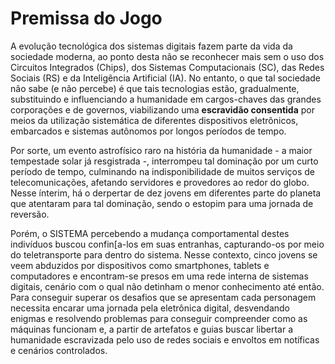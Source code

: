 # Premissa do Jogo

A evolução tecnológica dos sistemas digitais fazem parte da vida da sociedade moderna, ao ponto desta não se reconhecer mais sem o uso dos Circuitos Integrados (Chips), dos Sistemas Computacionais (SC), das Redes Sociais (RS) e da Inteligência Artificial (IA).
No entanto, o que tal sociedade não sabe (e não percebe) é que tais tecnologias estão, gradualmente, substituindo e influenciando a humanidade em cargos-chaves das grandes corporações e de governos, viabilizando uma **escravidão consentida** por meios da utilização sistemática de diferentes dispositivos eletrônicos, embarcados e sistemas autônomos por longos períodos de tempo. 

Por sorte, um evento astrofísico raro na história da humanidade - a maior tempestade solar já resgistrada -, interrompeu tal dominação por um curto período de tempo, culminando na indisponibilidade de muitos serviços de telecomunicações, afetando servidores e provedores ao redor do globo. 
Nesse ínterim, há o derpertar de dez jovens em diferentes parte do planeta que atentaram para tal dominação, sendo o estopim para uma jornada de reversão.

Porém, o SISTEMA percebendo a mudança comportamental destes indivíduos buscou confin[a-los em suas entranhas, capturando-os por meio do teletransporte para dentro do sistema.
Nesse contexto, cinco jovens se veem abduzidos por dispositivos como smartphones, tablets e computadores e encontram-se presos em uma rede interna de sistemas digitais, 
cenário com o qual não detinham o menor conhecimento até então. Para conseguir superar os desafios que se apresentam cada personagem necessita encarar uma jornada pela 
eletrônica digital, desvendando enigmas e resolvendo problemas para conseguir compreender como as máquinas funcionam e, a partir de artefatos e guias buscar libertar a 
humanidade escravizada pelo uso de redes sociais e envoltos em notíficas e cenários controlados.
